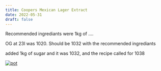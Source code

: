 ```yaml
---
title: Coopers Mexican Lager Extract
date: 2022-05-31
draft: false 
---
```


Recommended ingrediants were 1kg of ....

OG at 23l was 1020. Should be 1032 with the recommended ingrediants

added 1kg of sugar and it was 1032, and the recipe called for 1038


[![pot](/images/2022-05-04/ipa.jpg "mash")](/images/2022-05-04/ipa.jpg)

